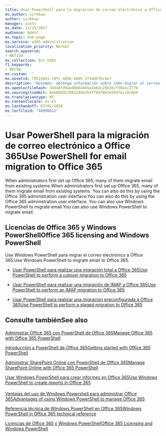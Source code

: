 ```yaml
---
title: Usar PowerShell para la migración de correo electrónico a Office 365
ms.author: sirkkuw
author: sirkkuw
manager: scotv
ms.date: 12/15/2017
audience: Admin
ms.topic: hub-page
ms.service: o365-administration
localization_priority: Normal
search.appverid:
- MET150
ms.collection: Ent_O365
f1.keywords:
- NOCSH
ms.custom: ''
ms.assetid: 795158e1-7dfc-4d9e-b805-373dd576c4e7
description: 'Resumen: obtenga información sobre cómo migrar el correo electrónico Office 365 con Windows PowerShell.'
ms.openlocfilehash: 340a8fd9ae40b64445a1b6dc25b16cf302ac377b
ms.sourcegitcommit: 6e608d957082244d1b4ffb47942e5847ec18c0b9
ms.translationtype: MT
ms.contentlocale: es-ES
ms.lasthandoff: 07/01/2020
ms.locfileid: "44998612"
---
```

# <a name="use-powershell-for-email-migration-to-office-365"></a><span data-ttu-id="92698-103">Usar PowerShell para la migración de correo electrónico a Office 365</span><span class="sxs-lookup"><span data-stu-id="92698-103">Use PowerShell for email migration to Office 365</span></span>

<span data-ttu-id="92698-104">When administrators first set up Office 365, many of them migrate email from existing systems.</span><span class="sxs-lookup"><span data-stu-id="92698-104">When administrators first set up Office 365, many of them migrate email from existing systems.</span></span> <span data-ttu-id="92698-105">You can also do this by using the Office 365 administration user interface.</span><span class="sxs-lookup"><span data-stu-id="92698-105">You can also do this by using the Office 365 administration user interface.</span></span> <span data-ttu-id="92698-106">You can also use Windows PowerShell to migrate email.</span><span class="sxs-lookup"><span data-stu-id="92698-106">You can also use Windows PowerShell to migrate email.</span></span>
  
## <a name="office-365-licensing-and-windows-powershell"></a><span data-ttu-id="92698-107">Licencias de Office 365 y Windows PowerShell</span><span class="sxs-lookup"><span data-stu-id="92698-107">Office 365 licensing and Windows PowerShell</span></span>

<span data-ttu-id="92698-108">Use Windows PowerShell para migrar el correo electrónico a Office 365.</span><span class="sxs-lookup"><span data-stu-id="92698-108">Use Windows PowerShell to migrate email to Office 365.</span></span> 
  
- [<span data-ttu-id="92698-109">Usar PowerShell para realizar una migración total a Office 365</span><span class="sxs-lookup"><span data-stu-id="92698-109">Use PowerShell to perform a cutover migration to Office 365</span></span>](use-powershell-to-perform-a-cutover-migration-to-office-365.md)
    
- [<span data-ttu-id="92698-110">Usar PowerShell para realizar una migración de IMAP a Office 365</span><span class="sxs-lookup"><span data-stu-id="92698-110">Use PowerShell to perform an IMAP migration to Office 365</span></span>](use-powershell-to-perform-an-imap-migration-to-office-365.md)
    
- [<span data-ttu-id="92698-111">Usar PowerShell para realizar una migración preconfigurada a Office 365</span><span class="sxs-lookup"><span data-stu-id="92698-111">Use PowerShell to perform a staged migration to Office 365</span></span>](use-powershell-to-perform-a-staged-migration-to-office-365.md)
    
## <a name="see-also"></a><span data-ttu-id="92698-112">Consulte también</span><span class="sxs-lookup"><span data-stu-id="92698-112">See also</span></span>

#### 

[<span data-ttu-id="92698-113">Administrar Office 365 con PowerShell de Office 365</span><span class="sxs-lookup"><span data-stu-id="92698-113">Manage Office 365 with Office 365 PowerShell</span></span>](manage-office-365-with-office-365-powershell.md)
  
[<span data-ttu-id="92698-114">Introducción a PowerShell de Office 365</span><span class="sxs-lookup"><span data-stu-id="92698-114">Getting started with Office 365 PowerShell</span></span>](getting-started-with-office-365-powershell.md)
  
[<span data-ttu-id="92698-115">Administrar SharePoint Online con PowerShell de Office 365</span><span class="sxs-lookup"><span data-stu-id="92698-115">Manage SharePoint Online with Office 365 PowerShell</span></span>](manage-sharepoint-online-with-office-365-powershell.md)
  
[<span data-ttu-id="92698-116">Usar Windows PowerShell para crear informes en Office 365</span><span class="sxs-lookup"><span data-stu-id="92698-116">Use Windows PowerShell to create reports in Office 365</span></span>](use-windows-powershell-to-create-reports-in-office-365.md)
#### 

[<span data-ttu-id="92698-117">Ventajas del uso de Windows Powershell para administrar Office 365</span><span class="sxs-lookup"><span data-stu-id="92698-117">Advantages of using Windows PowerShell to manage Office 365</span></span>](https://technet.microsoft.com/library/15144a50-453e-4cd5-befd-bc6736697967.aspx)
  
[<span data-ttu-id="92698-118">Referencia técnica de Windows PowerShell en Office 365</span><span class="sxs-lookup"><span data-stu-id="92698-118">Windows PowerShell in Office 365 technical reference</span></span>](https://technet.microsoft.com/library/10d5c66a-7579-4319-aaa5-7a5e21d49cea.aspx)
  
[<span data-ttu-id="92698-119">Licencias de Office 365 y Windows PowerShell</span><span class="sxs-lookup"><span data-stu-id="92698-119">Office 365 Licensing and Windows PowerShell</span></span>](https://technet.microsoft.com/library/6ca0e430-f7ba-4184-becf-14c6c5c8dde5.aspx)

